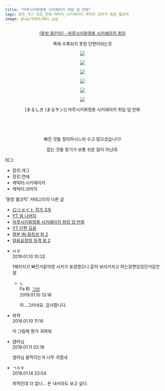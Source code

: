 ```yaml
---
title: "마루시키화영총 시키에이키 취임 덤 만화"
tags: 장르_개그 장르_연애 캐릭터_시키에이키 캐릭터_코마치 동방_웹코믹
image: ghap/5563/001.jpg
---
```

<div class="article">
<p style="text-align: center; clear: none; float: none;"><a href="https://ghaptouhou.tistory.com/480" target="_blank">[동방 동인지] - 마루시키화영총 시키에이키 취임</a></p>
<p style="text-align: center; clear: none; float: none;">쪽에 수록되지 못한 단편이라는듯<br/></p>
<p style="text-align: center; clear: none; float: none;"><img src="{{ site.nasurl }}/ghap/5563/001.jpg"/></p>
<p style="text-align: center; clear: none; float: none;"><img src="{{ site.nasurl }}/ghap/5563/002.jpg"/></p>
<p style="text-align: center; clear: none; float: none;"><img src="{{ site.nasurl }}/ghap/5563/003.jpg"/></p>
<p style="text-align: center; clear: none; float: none;"><img src="{{ site.nasurl }}/ghap/5563/004.jpg"/></p>
<p style="text-align: center; clear: none; float: none;"><img src="{{ site.nasurl }}/ghap/5563/005.jpg"/></p>
<p style="text-align: center; clear: none; float: none;"><img src="{{ site.nasurl }}/ghap/5563/006.jpg"/></p>
<p style="text-align: center; clear: none; float: none;">[まるしき (まるサン)] 마루시키화영총 시키에이키 취임 덤 만화</p>
<p style="text-align: center; clear: none; float: none;"><br/></p>
<p style="text-align: center; clear: none; float: none;"><br/></p>
<p style="text-align: center; clear: none; float: none;">빠진 것들 정리하시느라 수고 많으셨습니다!</p>
<p style="text-align: center; clear: none; float: none;">없는 것들 찾기가 보통 쉬운 일이 아닌데.</p>
</div><div class="tagTrail">
<p>태그: </p>
<ul>
<li>장르:개그</li>
<li>장르:연애</li>
<li>캐릭터:시키에이키</li>
<li>캐릭터:코마치</li>
</ul>
</div><div class="another">
<p>'동방 웹코믹' 카테고리의 다른 글</p>
<ul>
<li><a href="/2019-01-13-ghap_5585">ロリメイト 작가 3개</a></li>
<li><a href="/2019-01-13-ghap_5584">YT 외 나머지</a></li>
<li><a href="/2019-01-10-ghap_5563">마루시키화영총 시키에이키 취임 덤 만화</a></li>
<li><a href="/2019-01-10-ghap_5562">YT 단편 모음</a></li>
<li><a href="/2019-01-10-ghap_5561">절분 IN 휘침성 외 2</a></li>
<li><a href="/2019-01-10-ghap_5560">얼음요정의 일격 외 2</a></li>
</ul>
</div><div class="comment">
<ul>
<li class="cb_thumb_off" id="comment15407387">
<div class="cb_comment_area">
<div class="cb_info_area">
<div class="cb_section">
<span class="cb_nick_name">ㅁㄹ</span>
</div>
<div class="cb_section">
<span class="cb_date">2019.01.10 10:32 </span>
</div>
</div>
<div class="cb_dsc_comment">
<p class="cb_dsc">
											1페이지가 빠진거같아영 시키가 표생겼으니 같이 보러가자고 하는장면있었던거같은뎅
										</p>
</div>
<ul>
<li class="cb_thumb_off" id="comment15407488">
<span class="cb_bu_subnode">ㄴ</span>
<div class="cb_comment_area">
<div class="cb_info_area">
<div class="cb_section">
<span class="cb_nick_name"><img alt="Favicon of https://ghaptouhou.tistory.com" height="16" onerror="this.onerror=null;this.parentNode.removeChild(this)" src="https://ghaptouhou.tistory.com/favicon.ico" width="16"/> <img alt="BlogIcon" height="16" onerror="this.parentNode.removeChild(this)" src="https://ghaptouhou.tistory.com/index.gif" width="16"/> <a href="https://ghaptouhou.tistory.com" onclick="return openLinkInNewWindow(this)"> 그압</a><span class="tistoryProfileLayerTrigger" onclick='TistoryProfile.show(event, this, {"title":"\uc800\uae30 \uc774\uac70 \ub098\uc911\uc5d0 \uc218\uc815 \uac00\ub2a5\ud558\ub098\uc694","url":"https:\/\/ghap.tistory.com","nickname":"\uadf8\uc555","items":[]}); return false;'></span></span>
</div>
<div class="cb_section">
<span class="cb_date">2019.01.10 13:16 </span>
</div>
</div>
<div class="cb_dsc_comment">
<p class="cb_dsc">
																아...그러네요. 감사합니다.
															</p>
</div>
</div>
</li>
</ul>
</div></li>
<li class="cb_thumb_off" id="comment15407430">
<div class="cb_comment_area">
<div class="cb_info_area">
<div class="cb_section">
<span class="cb_nick_name">와작</span>
</div>
<div class="cb_section">
<span class="cb_date">2019.01.10 11:16 </span>
</div>
</div>
<div class="cb_dsc_comment">
<p class="cb_dsc">
											이 그림체 뭔가 귀여워
										</p>
</div>
</div></li>
<li class="cb_thumb_off" id="comment15407910">
<div class="cb_comment_area">
<div class="cb_info_area">
<div class="cb_section">
<span class="cb_nick_name">염마님</span>
</div>
<div class="cb_section">
<span class="cb_date">2019.01.11 02:18 </span>
</div>
</div>
<div class="cb_dsc_comment">
<p class="cb_dsc">
											염마님 울먹이는거 너무 귀엽네
										</p>
</div>
</div></li>
<li class="cb_thumb_off" id="comment15410777">
<div class="cb_comment_area">
<div class="cb_info_area">
<div class="cb_section">
<span class="cb_nick_name">ㄱㅁㅎ</span>
</div>
<div class="cb_section">
<span class="cb_date">2019.01.14 23:04 </span>
</div>
</div>
<div class="cb_dsc_comment">
<p class="cb_dsc">
											취적인데 더 없나... 돈 내서라도 보고 싶다.
										</p>
</div>
</div></li>
</ul>
</div>